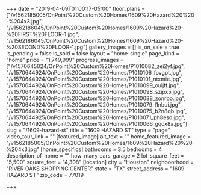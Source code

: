 +++
date = "2019-04-09T01:00:17-05:00"
floor_plans = ["/v1562185005/OnPoint%20Custom%20Homes/1609%20Hazard%20%20-%204x3.jpg", "/v1562186045/OnPoint%20Custom%20Homes/1609%20Hazard%20-%20FIRST%20FLOOR-1.jpg", "/v1562186045/OnPoint%20Custom%20Homes/1609%20Hazard%20-%20SECOND%20FLOOR-1.jpg"]
gallery_images = []
is_on_sale = true
is_pending = false
is_sold = false
layout = "home-single"
page_kind = "home"
price = "1,749,999"
progress_images = ["/v1570645024/OnPoint%20Custom%20Homes/P1010082_zei2yf.jpg", "/v1570644924/OnPoint%20Custom%20Homes/P1010106_fovgpt.jpg", "/v1570644924/OnPoint%20Custom%20Homes/P1010101_ntxmie.jpg", "/v1570644924/OnPoint%20Custom%20Homes/P1010099_ouijff.jpg", "/v1570644924/OnPoint%20Custom%20Homes/P1010098_szjpx5.jpg", "/v1570644924/OnPoint%20Custom%20Homes/P1010088_zonrbo.jpg", "/v1570644924/OnPoint%20Custom%20Homes/P1010079_l1nbui.jpg", "/v1570644924/OnPoint%20Custom%20Homes/P1010075_b2n8qb.jpg", "/v1570644925/OnPoint%20Custom%20Homes/P1010071_ph8esd.jpg", "/v1570644924/OnPoint%20Custom%20Homes/P1010066_gqox8a.jpg"]
slug = "/1609-hazard-st"
title = "1609 HAZARD ST"
type = "page"
video_tour_link = ""
[featured_image]
alt_text = ""
home_featured_image = "/v1562185005/OnPoint%20Custom%20Homes/1609%20Hazard%20%20-%204x3.jpg"
[home_specifics]
bathrooms = 3.5
bedrooms = 4
description_of_home = ""
how_many_cars_garage = 2
lot_square_feet = "5,500"
square_feet = "4,308"
[location]
city = "Houston"
neighboorhood = "RIVER OAKS SHOPPING CENTER"
state = "TX"
street_address = "1609 HAZARD ST"
zip_code = 77019

+++
